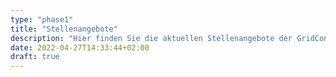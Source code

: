 ```yaml
---
type: "phase1"
title: "Stellenangebote"
description: "Hier finden Sie die aktuellen Stellenangebote der GridCon:"
date: 2022-04-27T14:33:44+02:00
draft: true
---
```


